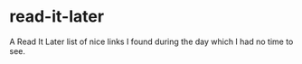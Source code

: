 # read-it-later
A Read It Later list of nice links I found during the day which I had no time to see. 
